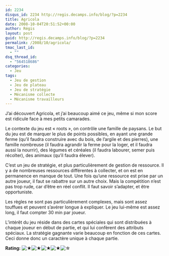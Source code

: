 ```yaml
---
id: 2234
disqus_id: 2234 http://regis.decamps.info/blog/?p=2234
title: Agricola
date: 2008-10-04T20:51:52+00:00
author: Régis
layout: post
guid: http://regis.decamps.info/blog/?p=2234
permalink: /2008/10/agricola/
tmac_last_id:
  - ""
dsq_thread_id:
  - "564518686"
categories:
  - Jeu
tags:
  - Jeu de gestion
  - Jeu de plateau
  - Jeu de stratégie
  - Mécanisme collecte
  - Mécanisme travailleurs
---
```

J’ai découvert Agricola, et j’ai beaucoup aimé ce jeu, même si mon score est ridicule face à mes petits camarades.

Le contexte du jeu est « roots », on contrôle une famille de paysans. Le but du jeu est de marquer le plus de points possibles, en ayant une grande ferme (qu’il faudra construire avec du bois, de l’argile et des pierres), une famille nombreuse (il faudra agrandir la ferme pour la loger, et il faudra aussi la nourrir), des légumes et céréales (il faudra labourer, semer puis récolter), des animaux (qu’il faudra élever).

C’est un jeu de stratégie, et plus particulièrement de gestion de ressource. Il y a de nombreuses ressources différentes à collecter, et on est en permanence en manque de tout. Une fois qu’une ressource est prise par un autre joueur, il faut se rabattre sur un autre choix. Mais la compétition n’est pas trop rude, car d’être en réel conflit. Il faut savoir s’adapter, et être opportuniste.

Les règles ne sont pas particulièrement complexes, mais sont assez touffues et peuvent s’avérer longue à expliquer. Le jeu lui-même est assez long, il faut compter 30 min par joueur.

L’intérêt du jeu réside dans des cartes spéciales qui sont distribuées à chaque joueur en début de partie, et qui lui confèrent des attributs spéciaux. La stratégie gagnante varie beaucoup en fonction de ces cartes. Ceci donne donc un caractère unique à chaque partie.

**Rating:** ![&#9733;](http://regis.decamps.info/blog/wp-content/plugins/xavins-review-ratings/default/star.png "4/5")![&#9733;](http://regis.decamps.info/blog/wp-content/plugins/xavins-review-ratings/default/star.png "4/5")![&#9733;](http://regis.decamps.info/blog/wp-content/plugins/xavins-review-ratings/default/star.png "4/5")![&#9733;](http://regis.decamps.info/blog/wp-content/plugins/xavins-review-ratings/default/star.png "4/5")![&#9734;](http://regis.decamps.info/blog/wp-content/plugins/xavins-review-ratings/default/blank_star.png "4/5") 
